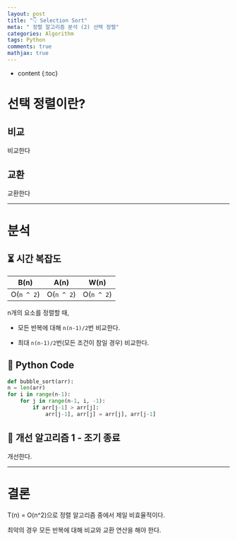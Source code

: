 ```yaml
---
layout: post
title: "👇 Selection Sort"
meta: " 정렬 알고리즘 분석 (2) 선택 정렬"
categories: Algorithm
tags: Python
comments: true
mathjax: true
---
```




* content
{:toc}
# 선택 정렬이란?

## 비교

비교한다

## 교환

교환한다

---





# 분석

## ⏳ 시간 복잡도

|    B(n)    |    A(n)    |    W(n)    |
| :--------: | :--------: | :--------: |
| O(`n ^ 2`) | O(`n ^ 2`) | O(`n ^ 2`) |

n개의 요소를 정렬할 때,

- 모든 반복에 대해 `n(n-1)/2`번 비교한다.

- 최대 `n(n-1)/2`번(모든 조건이 참일 경우) 비교한다.

## 📘 Python Code

```python
def bubble_sort(arr):
n = len(arr)
for i in range(n-1):
    for j in range(n-1, i, -1):
        if arr[j-1] > arr[j]:
            arr[j-1], arr[j] = arr[j], arr[j-1]
```

## 🌝 개선 알고리즘 1 - 조기 종료

개선한다.

---





# 결론

T(n) = O(n^2)으로 정렬 알고리즘 중에서 제일 비효율적이다.

최악의 경우 모든 반복에 대해 비교와 교환 연산을 해야 한다.
